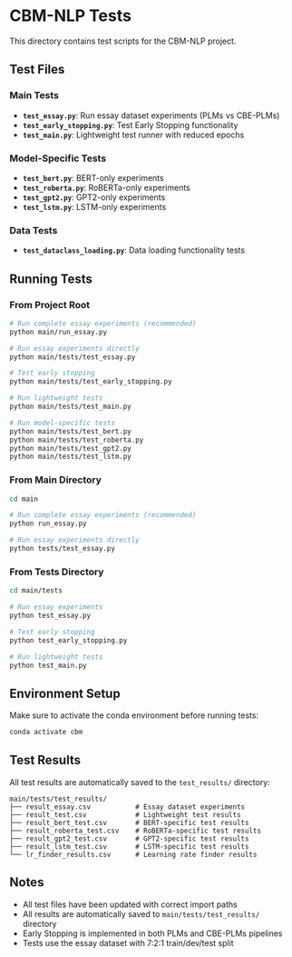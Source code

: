 # CBM-NLP Tests

This directory contains test scripts for the CBM-NLP project.

## Test Files

### Main Tests
- **`test_essay.py`**: Run essay dataset experiments (PLMs vs CBE-PLMs)
- **`test_early_stopping.py`**: Test Early Stopping functionality
- **`test_main.py`**: Lightweight test runner with reduced epochs

### Model-Specific Tests
- **`test_bert.py`**: BERT-only experiments
- **`test_roberta.py`**: RoBERTa-only experiments  
- **`test_gpt2.py`**: GPT2-only experiments
- **`test_lstm.py`**: LSTM-only experiments

### Data Tests
- **`test_dataclass_loading.py`**: Data loading functionality tests

## Running Tests

### From Project Root
```bash
# Run complete essay experiments (recommended)
python main/run_essay.py

# Run essay experiments directly
python main/tests/test_essay.py

# Test early stopping
python main/tests/test_early_stopping.py

# Run lightweight tests
python main/tests/test_main.py

# Run model-specific tests
python main/tests/test_bert.py
python main/tests/test_roberta.py
python main/tests/test_gpt2.py
python main/tests/test_lstm.py
```

### From Main Directory
```bash
cd main

# Run complete essay experiments (recommended)
python run_essay.py

# Run essay experiments directly
python tests/test_essay.py
```

### From Tests Directory
```bash
cd main/tests

# Run essay experiments
python test_essay.py

# Test early stopping
python test_early_stopping.py

# Run lightweight tests
python test_main.py
```

## Environment Setup

Make sure to activate the conda environment before running tests:
```bash
conda activate cbm
```

## Test Results

All test results are automatically saved to the `test_results/` directory:

```
main/tests/test_results/
├── result_essay.csv           # Essay dataset experiments
├── result_test.csv            # Lightweight test results
├── result_bert_test.csv       # BERT-specific test results
├── result_roberta_test.csv    # RoBERTa-specific test results
├── result_gpt2_test.csv       # GPT2-specific test results
├── result_lstm_test.csv       # LSTM-specific test results
└── lr_finder_results.csv      # Learning rate finder results
```

## Notes

- All test files have been updated with correct import paths
- All results are automatically saved to `main/tests/test_results/` directory
- Early Stopping is implemented in both PLMs and CBE-PLMs pipelines
- Tests use the essay dataset with 7:2:1 train/dev/test split
